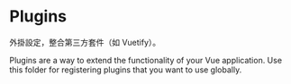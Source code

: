 # Plugins

外掛設定，整合第三方套件（如 Vuetify）。

Plugins are a way to extend the functionality of your Vue application. Use this folder for registering plugins that you want to use globally.
